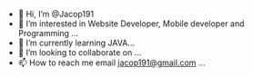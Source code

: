 - 👋 Hi, I’m @Jacop191
- 👀 I’m interested in Website Developer, Mobile developer and Programming ...
- 🌱 I’m currently learning JAVA...
- 💞️ I’m looking to collaborate on ...
- 📫 How to reach me email jacop191@gmail.com ...

<!---
Jacop191/Jacop191 is a ✨ special ✨ repository because its `README.md` (this file) appears on your GitHub profile.
You can click the Preview link to take a look at your changes.
--->
